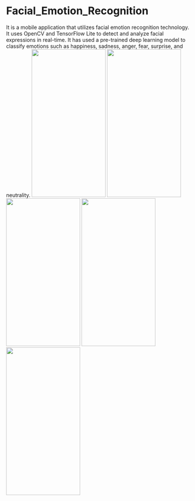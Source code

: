 # Facial_Emotion_Recognition
It is a mobile application that utilizes facial emotion recognition technology. It uses OpenCV and TensorFlow Lite to detect and analyze facial expressions in real-time. It has used a pre-trained deep learning model to classify emotions such as happiness, sadness, anger, fear, surprise, and neutrality.
<img src="https://github.com/Sushank21/Facial_Emotion_Recognition/assets/94138368/5fb99e27-9ac6-4021-96c7-be380663922b" width="200" height="400">
<img src="https://github.com/Sushank21/Facial_Emotion_Recognition/assets/94138368/4724cd69-1b38-41cd-abbd-0af96dd60280" width="200" height="400">
<img src="https://github.com/Sushank21/Facial_Emotion_Recognition/assets/94138368/2850163c-510d-4de3-8dae-24962bf298fe" width="200" height="400">
<img src="https://github.com/Sushank21/Facial_Emotion_Recognition/assets/94138368/314e7609-91b9-4452-af9c-b46f8e1e32ff" width="200" height="400">
<img src="https://github.com/Sushank21/Facial_Emotion_Recognition/assets/94138368/b70bc662-cfa7-4c8f-97b3-07520dd90e35" width="200" height="400">
